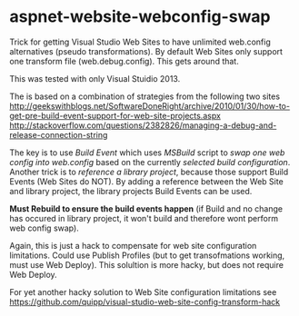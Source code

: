 # aspnet-website-webconfig-swap
Trick for getting Visual Studio Web Sites to have unlimited web.config alternatives (pseudo transformations).  By default Web Sites only support one transform file (web.debug.config).  This gets around that.

This was tested with only Visual Stuidio 2013.

The is based on a combination of strategies from the following two sites
http://geekswithblogs.net/SoftwareDoneRight/archive/2010/01/30/how-to-get-pre-build-event-support-for-web-site-projects.aspx
http://stackoverflow.com/questions/2382826/managing-a-debug-and-release-connection-string

The key is to use *Build Event* which uses *MSBuild* script to *swap one web config into web.config* based on the currently *selected build configuration*.  Another trick is to *reference a library project*, because those support Build Events (Web Sites do NOT).  By adding a reference between the Web Site and library project, the library projects Build Events can be used.

**Must Rebuild to ensure the build events happen** (if Build and no change has occured in library project, it won't build and therefore wont perform web config swap).

Again, this is just a hack to compensate for web site configuration limitations.  Could use Publish Profiles (but to get transofmations working, must use Web Deploy).  This solultion is more hacky, but does not require Web Deploy.

For yet another hacky solution to Web Site configuration limitations see https://github.com/quipp/visual-studio-web-site-config-transform-hack
